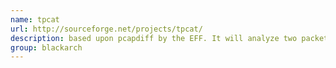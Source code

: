 ```yaml
---
name: tpcat
url: http://sourceforge.net/projects/tpcat/
description: based upon pcapdiff by the EFF. It will analyze two packet captures (taken on each side of the firewall as an example) and report any packets that were seen on the source capture but didn’t make it to the dest. URL : http://sourceforge.net/projects/tpcat/ Groups : blackarch blackarch-misc
group: blackarch
---
```

